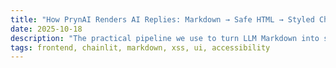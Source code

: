 ```yaml
---
title: "How PrynAI Renders AI Replies: Markdown → Safe HTML → Styled Chat"
date: 2025-10-18
description: "The practical pipeline we use to turn LLM Markdown into secure, readable chat—without letting raw HTML creep in."
tags: frontend, chainlit, markdown, xss, ui, accessibility
---
```


